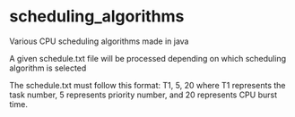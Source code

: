 # scheduling_algorithms
Various CPU scheduling algorithms made in java

A given schedule.txt file will be processed depending on which scheduling algorithm is selected

The schedule.txt must follow this format:
T1, 5, 20
where T1 represents the task number, 5 represents priority number, and 20 represents CPU burst time.
